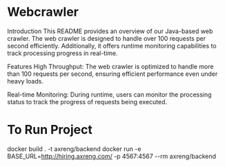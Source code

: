 # Webcrawler
Introduction
This README provides an overview of our Java-based web crawler. The web crawler is designed to handle over 100 requests per second efficiently. Additionally, it offers runtime monitoring capabilities to track processing progress in real-time.

Features
High Throughput: The web crawler is optimized to handle more than 100 requests per second, ensuring efficient performance even under heavy loads.

Real-time Monitoring: During runtime, users can monitor the processing status to track the progress of requests being executed.



# To Run Project
docker build . -t axreng/backend
docker run
-e BASE_URL=http://hiring.axreng.com/
-p 4567:4567 --rm axreng/backend
